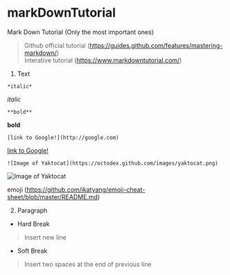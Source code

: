 # markDownTutorial
Mark Down Tutorial (Only the most important ones)  
>Github official tutorial (https://guides.github.com/features/mastering-markdown/)  
Interative tutorial (https://www.markdowntutorial.com/)

1. Text

```
*italic*
```
*italic*

```
**bold**
```
**bold**

```
[link to Google!](http://google.com)
```
[link to Google!](http://google.com)

```
![Image of Yaktocat](https://octodex.github.com/images/yaktocat.png)
```
![Image of Yaktocat](https://octodex.github.com/images/yaktocat.png)

emoji (https://github.com/ikatyang/emoji-cheat-sheet/blob/master/README.md)

2. Paragraph

* Hard Break
> Insert new line
* Soft Break
> Insert two spaces at the end of previous line
